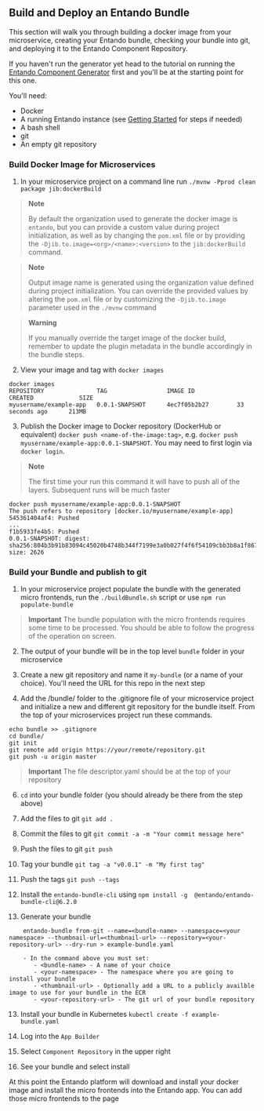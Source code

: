 ## Build and Deploy an Entando Bundle
This section will walk you through building a docker image from your microservice, creating your Entando bundle, checking your bundle into git, and deploying it to the Entando Component Repository.

If you haven't run the generator yet head to the tutorial on running the [Entando Component Generator](./generate-microservices-and-micro-frontends.md) first and you'll be at the starting point for this one.

You'll need:
  - Docker
  - A running Entando instance (see [Getting Started](../../docs/getting-started) for steps if needed)
  - A bash shell
  - git
  - An empty git repository

### Build Docker Image for Microservices
1. In your microservice project on a command line run `./mvnw -Pprod clean package jib:dockerBuild`

> **Note**
>
> By default the organization used to generate the docker image is `entando`, but you can provide a custom value during project initialization, as well as by changing the `pom.xml` file or by providing the `-Djib.to.image=<org>/<name>:<version>` to the `jib:dockerBuild` command.

> **Note**
>
> Output image name is generated using the organization value defined during project initialization. You can override the provided values by altering the `pom.xml` file or by customizing the `-Djib.to.image` parameter used in the `./mvnw` command

> **Warning**
>
> If you manually override the target image of the docker build, remember to update the plugin metadata in the bundle accordingly in the bundle steps.

2. View your image and tag with `docker images`
```
docker images
REPOSITORY               TAG                 IMAGE ID            CREATED             SIZE
myusername/example-app   0.0.1-SNAPSHOT      4ec7f05b2b27        33 seconds ago      213MB
```

3. Publish the Docker image to Docker repository (DockerHub or equivalent) `docker push <name-of-the-image:tag>`, e.g. `docker push myusername/example-app:0.0.1-SNAPSHOT`. You may need to first login via `docker login`.
  > **Note**
  >
  > The first time your run this command it will have to push all of the layers. Subsequent runs will be much faster

  ```
 docker push myusername/example-app:0.0.1-SNAPSHOT
The push refers to repository [docker.io/myusername/example-app]
545361404af4: Pushed
...
f1b5933fe4b5: Pushed
0.0.1-SNAPSHOT: digest: sha256:804b3b91b83094c45020b4748b344f7199e3a0b027f4f6f54109cbb3b8a1f867 size: 2626
```

### Build your Bundle and publish to git
1. In your microservice project populate the bundle with the generated micro frontends, run the `./buildBundle.sh` script or use `npm run populate-bundle`

> **Important**
> The bundle population with the micro frontends requires some time to be processed. You should be able to follow the progress of the operation on screen.

2. The output of your bundle will be in the top level `bundle` folder in your microservice

3. Create a new git repository and name it `my-bundle` (or a name of your choice). You'll need the URL for this repo in the next step

7. Add the /bundle/ folder to the .gitignore file of your microservice project and initialize a new and different git repository for the bundle itself. From the top of your microservices project run these commands.
```
echo bundle >> .gitignore
cd bundle/
git init
git remote add origin https://your/remote/repository.git
git push -u origin master

```

> **Important**
> The file descriptor.yaml should be at the top of your repository

6. `cd` into your bundle folder (you should already be there from the step above)

6. Add the files to git `git add .`

7. Commit the files to git `git commit -a -m "Your commit message here"`

8. Push the files to git `git push`

9. Tag your bundle `git tag -a "v0.0.1" -m "My first tag"`

10. Push the tags `git push --tags`

11. Install the `entando-bundle-cli` using `npm install -g  @entando/entando-bundle-cli@6.2.0`

12. Generate your bundle

```
    entando-bundle from-git --name=<bundle-name> --namespace=<your namespace> --thumbnail-url=<thumbnail-url> --repository=<your-repository-url> --dry-run > example-bundle.yaml
```
```
    - In the command above you must set:
       - <bundle-name> - A name of your choice
       - <your-namespace> - The namespace where you are going to install your bundle
       - <thumbnail-url> - Optionally add a URL to a publicly availble image to use for your bundle in the ECR
       - <your-repository-url> - The git url of your bundle repository
```

13. Install your bundle in Kubernetes `kubectl create -f example-bundle.yaml`

14. Log into the `App Builder`

15. Select `Component Repository` in the upper right

16. See your bundle and select install

At this point the Entando platform will download and install your docker image and install the micro frontends into the Entando app. You can add those micro frontends to the page
